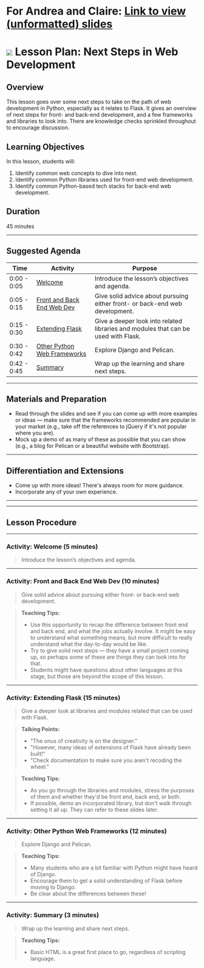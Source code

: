 # For Andrea and Claire: [Link to view (unformatted) slides](https://slides.com/sonylnagale/python-18?token=-q1aCuiT)


<!---
This lesson was developed by Kevin Coyle for the Python 5-day course.

Questions? Comments?
1. Log an issue to this repo to alert me of a problem.
2. Suggest an edit yourself by forking this repo, making edits, and submitting a pull request with your changes back to our master branch.
3. Hit me up on Slack at @kevin.coyle.
--->


# ![](https://ga-dash.s3.amazonaws.com/production/assets/logo-9f88ae6c9c3871690e33280fcf557f33.png) Lesson Plan: Next Steps in Web Development

## Overview
This lesson goes over some next steps to take on the path of web development in Python, especially as it relates to Flask. It gives an overview of next steps for front- and back-end development, and a few frameworks and libraries to look into. There are knowledge checks sprinkled throughout to encourage discussion.


## Learning Objectives

In this lesson, students will:
1. Identify common web concepts to dive into next.
2. Identify common Python libraries used for front-end web development.
3. Identify common Python-based tech stacks for back-end web development.


## Duration
45 minutes

---

## Suggested Agenda
<!--- Provide a breakdown of what will happen in this lesson. --->

| Time | Activity | Purpose |
| --- | --- | --- |
| 0:00 - 0:05 | [Welcome](#activity-welcome-5-min) | Introduce the lesson’s objectives and agenda.|
| 0:05 - 0:15 | [Front and Back End Web Dev](#activity-front-and-back-end-web-dev-10-min) | Give solid advice about pursuing either front- or back-end web development. |
| 0:15 - 0:30 | [Extending Flask](#activity-extending-flask-15-min) | Give a deeper look into related libraries and modules that can be used with Flask. |
| 0:30 - 0:42 | [Other Python Web Frameworks](#activity-other-python-web-frameworks-12-min) | Explore Django and Pelican. |
| 0:42 - 0:45 | [Summary](#activity-summary-3-min) | Wrap up the learning and share next steps.|
---

## Materials and Preparation
- Read through the slides and see if you can come up with more examples or ideas — make sure that the frameworks recommended are popular in your market (e.g., take off the references to jQuery if it's not popular where you are).
- Mock up a demo of as many of these as possible that you can show (e.g., a blog for Pelican or a beautiful website with Bootstrap).

---

## Differentiation and Extensions
- Come up with more ideas! There's always room for more guidance.
- Incorporate any of your own experience.

---
---

## Lesson Procedure


---

### Activity: Welcome (5 minutes)
> Introduce the lesson’s objectives and agenda.

---

### Activity: Front and Back End Web Dev (10 minutes)
> Give solid advice about pursuing either front- or back-end web development.

> **Teaching Tips:**
>  - Use this opportunity to recap the difference between front end and back end, and what the jobs actually involve. It might be easy to understand what something means, but more difficult to really understand what the day-to-day would be like.
> - Try to give solid next steps — they have a small project coming up, so perhaps some of these are things they can look into for that.
> - Students might have questions about other languages at this stage, but those are beyond the scope of this lesson.

---

### Activity: Extending Flask (15 minutes)
> Give a deeper look at libraries and modules related that can be used with Flask.

> **Talking Points:**
> - "The onus of creativity is on the designer."
> - "However, many ideas of extensions of Flask have already been built!"
> - "Check documentation to make sure you aren't recoding the wheel."

> **Teaching Tips:**
> - As you go through the libraries and modules, stress the purposes of them and whether they'd be front end, back end, or both.
> - If possible, demo an incorporated library, but don't walk through setting it all up. They can refer to these slides later.


---

### Activity: Other Python Web Frameworks (12 minutes)
> Explore Django and Pelican.

> **Teaching Tips:**
> - Many students who are a bit familiar with Python might have heard of Django.
> - Encourage them to get a solid understanding of Flask before moving to Django.
> - Be clear about the differences between these!

---

### Activity: Summary (3 minutes)
> Wrap up the learning and share next steps.

> **Teaching Tips:**
> - Basic HTML is a great first place to go, regardless of scripting language.
